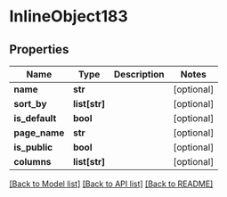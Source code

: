# InlineObject183

## Properties
Name | Type | Description | Notes
------------ | ------------- | ------------- | -------------
**name** | **str** |  | [optional] 
**sort_by** | **list[str]** |  | [optional] 
**is_default** | **bool** |  | [optional] 
**page_name** | **str** |  | [optional] 
**is_public** | **bool** |  | [optional] 
**columns** | **list[str]** |  | [optional] 

[[Back to Model list]](../README.md#documentation-for-models) [[Back to API list]](../README.md#documentation-for-api-endpoints) [[Back to README]](../README.md)


